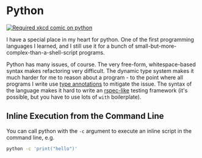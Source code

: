 # Python

[![Required xkcd comic on python](https://imgs.xkcd.com/comics/python.png)](https://xkcd.com/353/)

I have a special place in my heart for python. One of the first programming languages I learned, and I still use it for a bunch of small-but-more-complex-than-a-shell-script programs.

Python has many issues, of course. The very free-form, whitespace-based syntax makes refactoring very difficult. The dynamic type system makes it much harder for me to reason about a program - to the point where all programs I write use [type annotations](https://docs.python.org/3/library/typing.html) to mitigate the issue. The syntax of the language makes it hard to write an [rspec-like](https://rspec.info) testing framework (it's possible, but you have to use lots of `with` boilerplate).

## Inline Execution from the Command Line

You can call python with the `-c` argument to execute an inline script in the command line, e.g.

```bash
python -c 'print("hello")'
```
